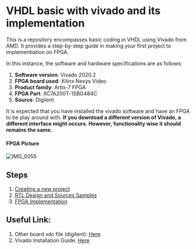 # VHDL basic with vivado and its implementation

This is a repository encompasses basic coding in VHDL using Vivado from AMD. It provides a step-by-step guide in making your first project to implementiation on FPGA. 

In this instance, the software and hardware specifications are as follows:
1. **Software version**: Vivado 2020.2 
2. **FPGA board used**: Xilinx Nexys Video
3. **Product family**: Artix-7 FPGA
4. **FPGA Part**: XC7A200T-1SBG484C
5. **Source**: Digilent

It is expected that you have installed the vivado software and have an FPGA to be play around with. **If you download a different version of Vivado, a different interface might occurs. However, functionality wise it should remains the same.**

#### FPGA Picture
![IMG_0055](https://github.com/user-attachments/assets/b6b11914-3d53-4af2-9472-52af5ccbd7b2)

## Steps
1. [Creating a new project](https://github.com/FebianFebian1/VHDL_vivado_basic/tree/main/Create_new_project)
2. [RTL Design and Sources Samples](https://github.com/FebianFebian1/VHDL_vivado_basic/tree/main/FPGA%20Implementation)
3. [FPGA Implementation](https://github.com/FebianFebian1/VHDL_vivado_basic/tree/main/FPGA%20Implementation)

## Useful Link:

1. Other board xdc file (digilent): [Here](https://github.com/Digilent/digilent-xdc/)
2. Vivado Installation Guide: [Here](https://digilent.com/reference/programmable-logic/guides/installing-vivado-and-vitis)
